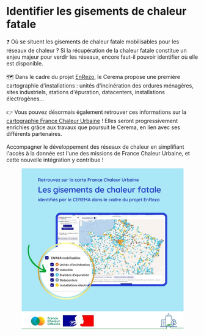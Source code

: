 # Identifier les gisements de chaleur fatale

❓ Où se situent les gisements de chaleur fatale mobilisables pour les réseaux de chaleur ? Si la récupération de la chaleur fatale constitue un enjeu majeur pour verdir les réseaux, encore faut-il pouvoir identifier où elle est disponible.\
\
🗺 Dans le cadre du projet [EnRezo](https://reseaux-chaleur.cerema.fr/espace-documentaire/enrezo), le Cerema propose une première cartographie d'installations : unités d'incinération des ordures ménagères, sites industriels, stations d'épuration, datacenters, installations électrogènes...\
\
👉 Vous pouvez désormais également retrouver ces informations sur la [cartographie France Chaleur Urbaine](https://france-chaleur-urbaine.beta.gouv.fr/carte) ! Elles seront progressivement enrichies grâce aux travaux que poursuit le Cerema, en lien avec ses différents partenaires.\
\
Accompagner le développement des réseaux de chaleur en simplifiant l'accès à la donnée est l'une des missions de France Chaleur Urbaine, et cette nouvelle intégration y contribue !

<figure><img src=".gitbook/assets/9 (2).jpg" alt=""><figcaption></figcaption></figure>

